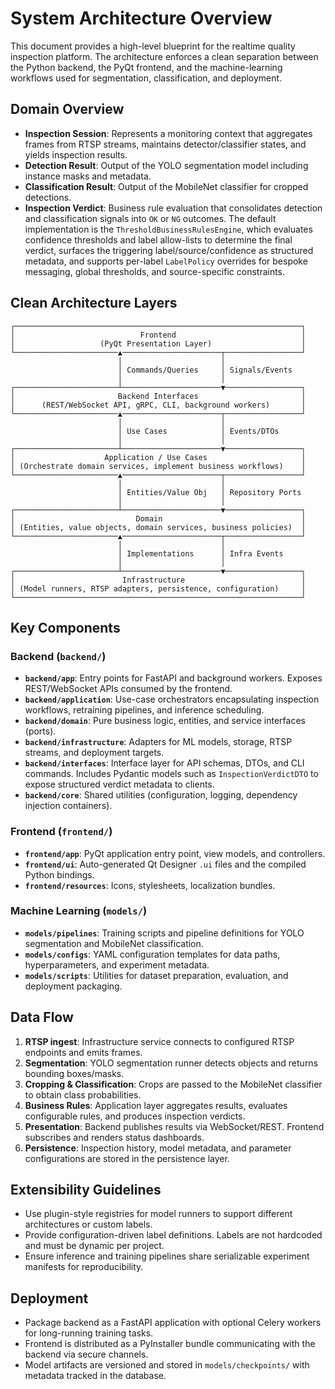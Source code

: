 # System Architecture Overview

This document provides a high-level blueprint for the realtime quality inspection platform. The architecture enforces a clean separation between the Python backend, the PyQt frontend, and the machine-learning workflows used for segmentation, classification, and deployment.

## Domain Overview
- **Inspection Session**: Represents a monitoring context that aggregates frames from RTSP streams, maintains detector/classifier states, and yields inspection results.
- **Detection Result**: Output of the YOLO segmentation model including instance masks and metadata.
- **Classification Result**: Output of the MobileNet classifier for cropped detections.
- **Inspection Verdict**: Business rule evaluation that consolidates detection and classification signals into `OK` or `NG` outcomes. The default implementation is the `ThresholdBusinessRulesEngine`, which evaluates confidence thresholds and label allow-lists to determine the final verdict, surfaces the triggering label/source/confidence as structured metadata, and supports per-label `LabelPolicy` overrides for bespoke messaging, global thresholds, and source-specific constraints.

## Clean Architecture Layers

```
┌────────────────────────────────────────────────────────────────┐
│                            Frontend                            │
│                   (PyQt Presentation Layer)                    │
└───────────────────────▲──────────────────────┬─────────────────┘
                        │                      │
                        │ Commands/Queries     │ Signals/Events
                        │                      │
┌───────────────────────┴──────────────────────▼─────────────────┐
│                       Backend Interfaces                       │
│      (REST/WebSocket API, gRPC, CLI, background workers)       │
└───────────────────────▲──────────────────────┬─────────────────┘
                        │                      │
                        │ Use Cases            │ Events/DTOs
                        │                      │
┌───────────────────────┴──────────────────────▼─────────────────┐
│                    Application / Use Cases                     │
│ (Orchestrate domain services, implement business workflows)    │
└───────────────────────▲──────────────────────┬─────────────────┘
                        │                      │
                        │ Entities/Value Obj   │ Repository Ports
                        │                      │
┌───────────────────────┴──────────────────────▼─────────────────┐
│                           Domain                               │
│ (Entities, value objects, domain services, business policies)  │
└───────────────────────▲──────────────────────┬─────────────────┘
                        │                      │
                        │ Implementations      │ Infra Events
                        │                      │
┌───────────────────────┴──────────────────────▼─────────────────┐
│                        Infrastructure                          │
│ (Model runners, RTSP adapters, persistence, configuration)     │
└────────────────────────────────────────────────────────────────┘
```

## Key Components

### Backend (`backend/`)
- **`backend/app`**: Entry points for FastAPI and background workers. Exposes REST/WebSocket APIs consumed by the frontend.
- **`backend/application`**: Use-case orchestrators encapsulating inspection workflows, retraining pipelines, and inference scheduling.
- **`backend/domain`**: Pure business logic, entities, and service interfaces (ports).
- **`backend/infrastructure`**: Adapters for ML models, storage, RTSP streams, and deployment targets.
- **`backend/interfaces`**: Interface layer for API schemas, DTOs, and CLI commands. Includes
  Pydantic models such as `InspectionVerdictDTO` to expose structured verdict metadata to
  clients.
- **`backend/core`**: Shared utilities (configuration, logging, dependency injection containers).

### Frontend (`frontend/`)
- **`frontend/app`**: PyQt application entry point, view models, and controllers.
- **`frontend/ui`**: Auto-generated Qt Designer `.ui` files and the compiled Python bindings.
- **`frontend/resources`**: Icons, stylesheets, localization bundles.

### Machine Learning (`models/`)
- **`models/pipelines`**: Training scripts and pipeline definitions for YOLO segmentation and MobileNet classification.
- **`models/configs`**: YAML configuration templates for data paths, hyperparameters, and experiment metadata.
- **`models/scripts`**: Utilities for dataset preparation, evaluation, and deployment packaging.

## Data Flow
1. **RTSP ingest**: Infrastructure service connects to configured RTSP endpoints and emits frames.
2. **Segmentation**: YOLO segmentation runner detects objects and returns bounding boxes/masks.
3. **Cropping & Classification**: Crops are passed to the MobileNet classifier to obtain class probabilities.
4. **Business Rules**: Application layer aggregates results, evaluates configurable rules, and produces inspection verdicts.
5. **Presentation**: Backend publishes results via WebSocket/REST. Frontend subscribes and renders status dashboards.
6. **Persistence**: Inspection history, model metadata, and parameter configurations are stored in the persistence layer.

## Extensibility Guidelines
- Use plugin-style registries for model runners to support different architectures or custom labels.
- Provide configuration-driven label definitions. Labels are not hardcoded and must be dynamic per project.
- Ensure inference and training pipelines share serializable experiment manifests for reproducibility.

## Deployment
- Package backend as a FastAPI application with optional Celery workers for long-running training tasks.
- Frontend is distributed as a PyInstaller bundle communicating with the backend via secure channels.
- Model artifacts are versioned and stored in `models/checkpoints/` with metadata tracked in the database.
